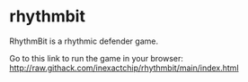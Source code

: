 # rhythmbit
RhythmBit is a rhythmic defender game.

Go to this link to run the game in your browser: 
http://raw.githack.com/inexactchip/rhythmbit/main/index.html
